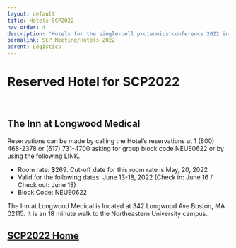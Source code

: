 ```yaml
---
layout: default
title: Hotels SCP2022
nav_order: 4
description: "Hotels for the single-cell proteomics conference 2022 in Boston"
permalink: SCP_Meeting/Hotels_2022
parent: Logistics
---
```


# Reserved Hotel for SCP2022


&nbsp;


## The Inn at Longwood Medical

Reservations can be made by calling the Hotel’s reservations at 1 (800) 468-2378 or (617) 731-4700 asking for group block code NEUE0622 or by using the following [LINK](https://gc.synxis.com/rez.aspx?Hotel=58219&Chain=65&arrive=6/13/2022&depart=6/18/2022&adult=1&child=0&group=NEUE0622).
* Room rate: $269. Cut-off date for this room rate is May, 20, 2022
* Valid for the following dates: June 13-18, 2022 (Check in: June 16 / Check out: June 18)
* Block Code: NEUE0622



The Inn at Longwood Medical is located at 342 Longwood Ave Boston, MA 02115. It is an 18 minute walk to the Northeastern University campus.


## [SCP2022 Home](https://single-cell.net/proteomics/scp2022)


&nbsp;


&nbsp;


&nbsp;


&nbsp;


&nbsp;


&nbsp;


&nbsp;


&nbsp;



&nbsp;


&nbsp;


&nbsp;


&nbsp;


&nbsp;


&nbsp;


&nbsp;


&nbsp;



&nbsp;


&nbsp;


&nbsp;


&nbsp;


&nbsp;


&nbsp;


&nbsp;


&nbsp;
